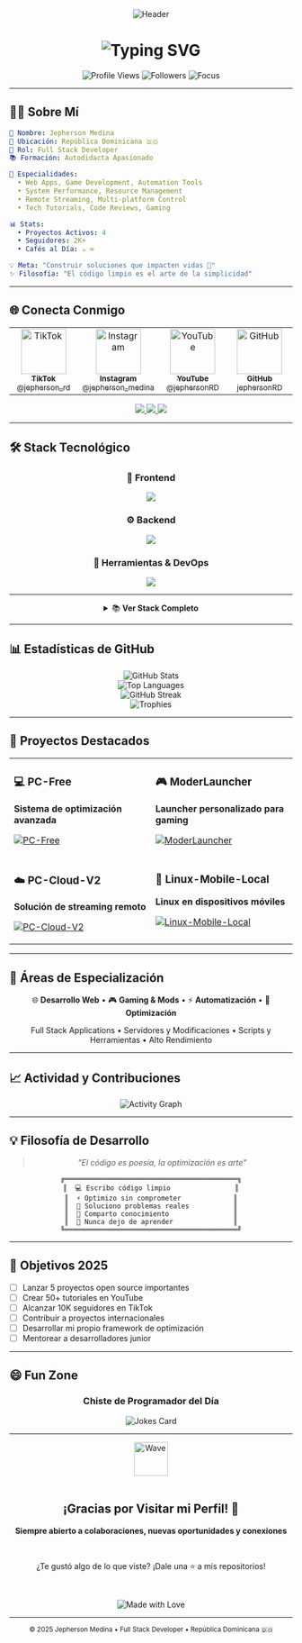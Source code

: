 <div align="center">
  <img src="https://capsule-render.vercel.app/api?type=waving&color=gradient&customColorList=6,11,20&height=200&section=header&text=Jepherson%20Medina&fontSize=80&fontAlignY=35&animation=twinkling&fontColor=fff&desc=Full%20Stack%20Developer%20|%20Content%20Creator&descSize=20&descAlignY=55" alt="Header" style="max-width: 100%;"/>
</div>

<h1 align="center">
  <img src="https://readme-typing-svg.herokuapp.com?font=Fira+Code&size=28&duration=3000&pause=1000&color=FF5F5F&center=true&vCenter=true&multiline=true&width=600&height=120&lines=Desarrollador+Full+Stack+%F0%9F%9A%80;Especialista+en+Optimizaci%C3%B3n+%E2%9A%A1;Creador+de+Contenido+Tech+%F0%9F%8E%AC" alt="Typing SVG" style="max-width: 100%;"/>
</h1>

<p align="center">
  <img src="https://komarev.com/ghpvc/?username=jephersonRD&label=Visitas&color=ff5f5f&style=for-the-badge" alt="Profile Views" />
  <img src="https://img.shields.io/github/followers/jephersonRD?label=Seguidores&style=for-the-badge&color=ff5f5f" alt="Followers" />
  <img src="https://img.shields.io/badge/Foco-Optimizaci%C3%B3n-ff5f5f?style=for-the-badge" alt="Focus"/>
</p>

---

## 👨‍💻 Sobre Mí

```yaml
👤 Nombre: Jepherson Medina
📍 Ubicación: República Dominicana 🇩🇴
💼 Rol: Full Stack Developer
📚 Formación: Autodidacta Apasionado

🎯 Especialidades:
  • Web Apps, Game Development, Automation Tools
  • System Performance, Resource Management
  • Remote Streaming, Multi-platform Control
  • Tech Tutorials, Code Reviews, Gaming

📊 Stats:
  • Proyectos Activos: 4
  • Seguidores: 2K+
  • Cafés al Día: ☕ ∞

💡 Meta: "Construir soluciones que impacten vidas 🚀"
✨ Filosofía: "El código limpio es el arte de la simplicidad"
```


---

## 🌐 Conecta Conmigo

<div align="center">

<table>
<tr>
<td align="center" width="25%">
<a href="https://www.tiktok.com/@jepherson_rd">
<img src="https://img.icons8.com/fluency/96/tiktok.png" width="80px" alt="TikTok"/><br>
<sub><b>TikTok</b></sub><br>
<sub>@jepherson_rd</sub>
</a>
</td>
<td align="center" width="25%">
<a href="https://www.instagram.com/jepherson_medina/">
<img src="https://img.icons8.com/fluency/96/instagram-new.png" width="80px" alt="Instagram"/><br>
<sub><b>Instagram</b></sub><br>
<sub>@jepherson_medina</sub>
</a>
</td>
<td align="center" width="25%">
<a href="https://www.youtube.com/@jephersonRD">
<img src="https://img.icons8.com/fluency/96/youtube-play.png" width="80px" alt="YouTube"/><br>
<sub><b>YouTube</b></sub><br>
<sub>@jephersonRD</sub>
</a>
</td>
<td align="center" width="25%">
<a href="https://github.com/jephersonRD">
<img src="https://img.icons8.com/fluency/96/github.png" width="80px" alt="GitHub"/><br>
<sub><b>GitHub</b></sub><br>
<sub>jephersonRD</sub>
</a>
</td>
</tr>
</table>

<p>
<a href="https://www.tiktok.com/@jepherson_rd">
<img src="https://img.shields.io/badge/Sígueme_en_TikTok-000000?style=for-the-badge&logo=tiktok&logoColor=white&labelColor=FF0050"/>
</a>
<a href="https://www.instagram.com/jepherson_medina/">
<img src="https://img.shields.io/badge/Sígueme_en_Instagram-E4405F?style=for-the-badge&logo=instagram&logoColor=white&labelColor=C13584"/>
</a>
<a href="https://www.youtube.com/@jephersonRD">
<img src="https://img.shields.io/badge/Suscríbete_en_YouTube-FF0000?style=for-the-badge&logo=youtube&logoColor=white&labelColor=CC0000"/>
</a>
</p>

</div>

---

## 🛠️ Stack Tecnológico

<div align="center">

### 💎 Frontend

<a href="#"><img src="https://skillicons.dev/icons?i=react,js,html,css,bootstrap" /></a>

### ⚙️ Backend

<a href="#"><img src="https://skillicons.dev/icons?i=python,django,bash,mysql" /></a>

### 🔧 Herramientas & DevOps

<a href="#"><img src="https://skillicons.dev/icons?i=git,vscode,postman,github,linux,docker" /></a>

---

<details>
<summary>📚 <b>Ver Stack Completo</b></summary>
<br>

| Categoría | Tecnologías |
|-----------|-------------|
| **Frontend** | ![React](https://img.shields.io/badge/React-20232A?style=flat-square&logo=react&logoColor=61DAFB) ![JavaScript](https://img.shields.io/badge/JavaScript-F7DF1E?style=flat-square&logo=javascript&logoColor=black) ![HTML5](https://img.shields.io/badge/HTML5-E34F26?style=flat-square&logo=html5&logoColor=white) ![CSS3](https://img.shields.io/badge/CSS3-1572B6?style=flat-square&logo=css3&logoColor=white) ![Bootstrap](https://img.shields.io/badge/Bootstrap-7952B3?style=flat-square&logo=bootstrap&logoColor=white) |
| **Backend** | ![Python](https://img.shields.io/badge/Python-3776AB?style=flat-square&logo=python&logoColor=white) ![Django](https://img.shields.io/badge/Django-092E20?style=flat-square&logo=django&logoColor=white) ![Bash](https://img.shields.io/badge/Bash-4EAA25?style=flat-square&logo=gnu-bash&logoColor=white) ![MySQL](https://img.shields.io/badge/MySQL-4479A1?style=flat-square&logo=mysql&logoColor=white) |
| **Herramientas** | ![Git](https://img.shields.io/badge/Git-F05032?style=flat-square&logo=git&logoColor=white) ![VS Code](https://img.shields.io/badge/VS_Code-007ACC?style=flat-square&logo=visual-studio-code&logoColor=white) ![Postman](https://img.shields.io/badge/Postman-FF6C37?style=flat-square&logo=postman&logoColor=white) ![GitHub](https://img.shields.io/badge/GitHub-181717?style=flat-square&logo=github&logoColor=white) |
| **Sistemas** | ![Linux](https://img.shields.io/badge/Linux-FCC624?style=flat-square&logo=linux&logoColor=black) ![Windows](https://img.shields.io/badge/Windows-0078D6?style=flat-square&logo=windows&logoColor=white) |

</details>

</div>

---

## 📊 Estadísticas de GitHub

<div align="center">
  <img src="https://github-readme-stats.vercel.app/api?username=jephersonRD&show_icons=true&theme=radical&include_all_commits=true&count_private=true&border_radius=10" alt="GitHub Stats" style="max-width: 100%;"/>
</div>

<div align="center">
  <img src="https://github-readme-stats.vercel.app/api/top-langs/?username=jephersonRD&layout=compact&langs_count=8&theme=radical&border_radius=10" alt="Top Languages" style="max-width: 100%;"/>
</div>

<div align="center">
  <img src="https://github-readme-streak-stats.herokuapp.com/?user=jephersonRD&theme=radical&hide_border=false&border_radius=10" alt="GitHub Streak" style="max-width: 100%;"/>
</div>

<div align="center">
  <img src="https://github-profile-trophy.vercel.app/?username=jephersonRD&theme=radical&no-frame=false&no-bg=false&margin-w=4&row=1" alt="Trophies" style="max-width: 100%;"/>
</div>

---

## 🚀 Proyectos Destacados

<div align="center">

<table>
<tr>
<td width="50%" valign="top">

### 💻 PC-Free
**Sistema de optimización avanzada**

[![PC-Free](https://github-readme-stats.vercel.app/api/pin/?username=jephersonRD&repo=PC-Free&theme=radical&border_radius=10)](https://github.com/jephersonRD/PC-Free)

</td>
<td width="50%" valign="top">

### 🎮 ModerLauncher
**Launcher personalizado para gaming**

[![ModerLauncher](https://github-readme-stats.vercel.app/api/pin/?username=jephersonRD&repo=ModerLauncher&theme=radical&border_radius=10)](https://github.com/jephersonRD/ModerLauncher)

</td>
</tr>
<tr>
<td width="50%" valign="top">

### ☁️ PC-Cloud-V2
**Solución de streaming remoto**

[![PC-Cloud-V2](https://github-readme-stats.vercel.app/api/pin/?username=jephersonRD&repo=PC-Cloud-V2&theme=radical&border_radius=10)](https://github.com/jephersonRD/PC-Cloud-V2)

</td>
<td width="50%" valign="top">

### 🐧 Linux-Mobile-Local
**Linux en dispositivos móviles**

[![Linux-Mobile-Local](https://github-readme-stats.vercel.app/api/pin/?username=jephersonRD&repo=Linux-Mobile-local&theme=radical&border_radius=10)](https://github.com/jephersonRD/Linux-Mobile-local)

</td>
</tr>
</table>

</div>

---

## 🎯 Áreas de Especialización

<div align="center">

🌐 **Desarrollo Web** • 🎮 **Gaming & Mods** • ⚡ **Automatización** • 🚀 **Optimización**

Full Stack Applications • Servidores y Modificaciones • Scripts y Herramientas • Alto Rendimiento

</div>

---

## 📈 Actividad y Contribuciones

<div align="center">
  <img src="https://github-readme-activity-graph.vercel.app/graph?username=jephersonRD&theme=react-dark&hide_border=false&area=true&custom_title=Gráfico%20de%20Contribuciones" alt="Activity Graph" style="max-width: 100%;"/>
</div>

---

## 💡 Filosofía de Desarrollo

<div align="center">
  
> *"El código es poesía, la optimización es arte"*

```
╔═══════════════════════════════════════════╗
║  💻 Escribo código limpio                ║
║  ⚡ Optimizo sin comprometer             ║
║  🎯 Soluciono problemas reales           ║
║  🤝 Comparto conocimiento                ║
║  🚀 Nunca dejo de aprender               ║
╚═══════════════════════════════════════════╝
```

</div>

---


## 🎯 Objetivos 2025

- [ ] Lanzar 5 proyectos open source importantes
- [ ] Crear 50+ tutoriales en YouTube
- [ ] Alcanzar 10K seguidores en TikTok
- [ ] Contribuir a proyectos internacionales
- [ ] Desarrollar mi propio framework de optimización
- [ ] Mentorear a desarrolladores junior

---

## 😄 Fun Zone

<div align="center">
  
### Chiste de Programador del Día
<img src="https://readme-jokes.vercel.app/api?theme=radical&borderColor=FF5F5F" alt="Jokes Card" style="max-width: 100%;"/>

</div>

---

<div align="center">
  <img src="https://media.giphy.com/media/LnQjpWaON8nhr21vNW/giphy.gif" width="60" alt="Wave"> 
  <br><br>
  
  ## ¡Gracias por Visitar mi Perfil! 🚀
  
  **Siempre abierto a colaboraciones, nuevas oportunidades y conexiones**
  
  <br>
  
  ¿Te gustó algo de lo que viste? ¡Dale una ⭐ a mis repositorios!
  
  <br>
  
  ![Made with Love](https://img.shields.io/badge/Made_with-❤️_and_☕-FF5F5F?style=for-the-badge)
  
</div>

---

<div align="center">
  <sub>© 2025 Jepherson Medina • Full Stack Developer • República Dominicana 🇩🇴</sub>
</div>
